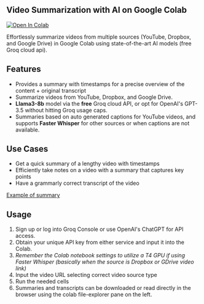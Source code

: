 ## Video Summarization with AI on Google Colab

<a href="https://colab.research.google.com/drive/1rD86ndlEc0c0Yp_1rfKVerSEeKAUH9A4" target="_parent">
  <img src="https://colab.research.google.com/assets/colab-badge.svg" alt="Open In Colab"/>
</a>


Effortlessly summarize videos from multiple sources (YouTube, Dropbox, and Google Drive) in Google Colab using state-of-the-art AI models (free Groq cloud api).

[](https://github.com/martinopiaggi/summarize/assets/72280379/f65eca0b-f61e-4aed-864f-8f86cc1722cf)

## Features

- Provides a summary with timestamps for a precise overview of the content + original transcript
- Summarize videos from YouTube, Dropbox, and Google Drive.
- **Llama3-8b** model via the **free** Groq cloud API, or opt for OpenAI's GPT-3.5 without hitting Groq usage caps.
- Summaries based on auto generated captions for YouTube videos, and supports **Faster Whisper** for other sources or when captions are not available.
    
## Use Cases

- Get a quick summary of a lengthy video with timestamps
- Efficiently take notes on a video with a summary that captures key points
- Have a grammarly correct transcript of the video

[Example of summary](Video%20summaries%20examples/ngvOyccUzzY_captions_FINAL.md)

## Usage

1. Sign up or log into Groq Console or use OpenAI's ChatGPT for API access.
2. Obtain your unique API key from either service and input it into the Colab.
4. *Remember the Colab notebook settings to utilize a T4 GPU if using Faster Whisper (basically when the source is Dropbox or GDrive video link)*
5. Input the video URL selecting correct video source type
6. Run the needed cells
7. Summaries and transcripts can be downloaded or read directly in the browser using the colab file-explorer pane on the left.


